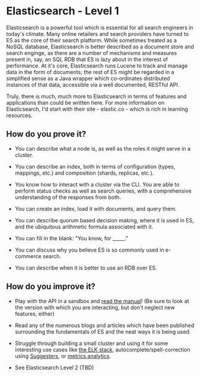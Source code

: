 # Elasticsearch - Level 1

Elasticsearch is a powerful tool which is essential for all search engineers in today's climate. Many online retailers and search providers have turned to ES as the core of their search platform. While sometimes treated as a NoSQL database, Elasticsearch is better described as a document store and search enginge, as there are a number of mechanisms and measures present in, say, an SQL RDB that ES is lazy about in the interest of performance. At it's core, Elasticsearch runs Lucene to track and manage data in the form of documents; the rest of ES might be regarded in a simplified sense as a Java wrapper which co-ordinates distributed instances of that data, accessible via a well documented, RESTful API.  

Truly, there is much, much more to Elasticsearch in terms of features and applications than could be written here. For more information on Elasticsearch, I'd start with their site - elastic.co - which is rich in learning resources.  

## How do you prove it?

- You can describe what a node is, as well as the roles it might serve in a cluster.

- You can describe an index, both in terms of configuration (types, mappings, etc.) and composition (shards, replicas, etc.).

- You know how to interact with a cluster via the CLI. You are able to perform status checks as well as search queries, with a comprehensive understanding of the responses from both.

- You can create an index, load it with documents, and query them.

- You can describe quorum based decision making, where it is used in ES, and the ubiquitous arithmetic formula associated with it.

- You can fill in the blank: "You know, for _____."

- You can discuss why you believe ES is so commonly used in e-commerce search.

- You can describe when it is better to use an RDB over ES.

## How do you improve it?

- Play with the API in a sandbox and [read the manual](https://www.elastic.co/guide/en/elasticsearch/reference/current/index.html)! (Be sure to look at the version with which you are interacting, but don't neglect new features, either)

- Read any of the numerous blogs and articles which have been published surrounding the fundamentals of ES and the neat ways it is being used.

- Struggle through building a small cluster and using it for some interesting use cases like [the ELK stack](https://logz.io/learn/complete-guide-elk-stack/), autocomplete/spell-correction using [Suggesters](https://www.elastic.co/guide/en/elasticsearch/reference/current/search-suggesters.html), or [metrics analytics](https://www.elastic.co/guide/en/elasticsearch/reference/current/search-suggesters.html).

- See Elasticsearch Level 2 (TBD)